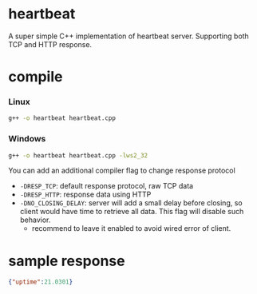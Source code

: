 # heartbeat

A super simple C++ implementation of heartbeat server. Supporting both TCP and HTTP response.

# compile

### Linux
```sh
g++ -o heartbeat heartbeat.cpp
```

### Windows
```sh
g++ -o heartbeat heartbeat.cpp -lws2_32
```

You can add an additional compiler flag to change response protocol
* `-DRESP_TCP`: default response protocol, raw TCP data
* `-DRESP_HTTP`: response data using HTTP
* `-DNO_CLOSING_DELAY`: server will add a small delay before closing, so client would have time to retrieve all data. This flag will disable such behavior.
    * recommend to leave it enabled to avoid wired error of client.

# sample response
```json
{"uptime":21.0301}
```
